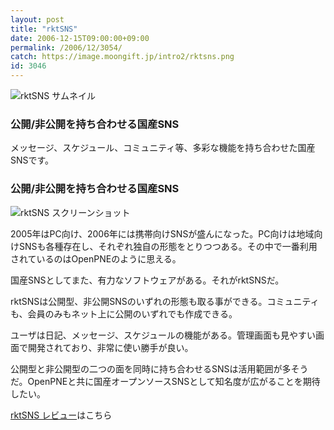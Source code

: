 ```yaml
---
layout: post
title: "rktSNS"
date: 2006-12-15T09:00:00+09:00
permalink: /2006/12/3054/
catch: https://image.moongift.jp/intro2/rktsns.png
id: 3046
---
```

 ![rktSNS サムネイル](https://image.moongift.jp/intro2/rktsns.t.png "rktSNS サムネイル")
  

### 公開/非公開を持ち合わせる国産SNS
  
メッセージ、スケジュール、コミュニティ等、多彩な機能を持ち合わせた国産SNSです。  
<!--more-->  

### 公開/非公開を持ち合わせる国産SNS
  

![rktSNS スクリーンショット](https://image.moongift.jp/intro2/rktsns.png "rktSNS スクリーンショット")

  

2005年はPC向け、2006年には携帯向けSNSが盛んになった。PC向けは地域向けSNSも各種存在し、それぞれ独自の形態をとりつつある。その中で一番利用されているのはOpenPNEのように思える。

  

国産SNSとしてまた、有力なソフトウェアがある。それがrktSNSだ。

  

rktSNSは公開型、非公開SNSのいずれの形態も取る事ができる。コミュニティも、会員のみもネット上に公開のいずれでも作成できる。

  

ユーザは日記、メッセージ、スケジュールの機能がある。管理画面も見やすい画面で開発されており、非常に使い勝手が良い。

  

公開型と非公開型の二つの面を同時に持ち合わせるSNSは活用範囲が多そうだ。OpenPNEと共に国産オープンソースSNSとして知名度が広がることを期待したい。

  

[rktSNS レビュー](http://oss.moongift.jp/review/i-3059.html)はこちら

